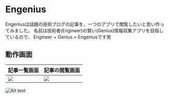 # Engenius
Engeniusは話題の技術ブログの記事を、一つのアプリで閲覧したいと思い作ってみました。
名前は技術者(Engineer)の賢い(Genius)情報収集アプリを目指しているので、
Engineer + Genius = Engeniusです笑

## 動作画面
|記事一覧画面|記事の閲覧画面|
|---|---|
|![](https://cloud.githubusercontent.com/assets/12871716/24652240/1297fcd6-196c-11e7-99e2-893abd8c3cad.png)|![](https://cloud.githubusercontent.com/assets/12871716/24652243/158b83ea-196c-11e7-839a-c3b578c7030d.png)|
![Alt text](https://cloud.githubusercontent.com/assets/12871716/24652125/8ebf3cd0-196b-11e7-9beb-bc92eaf25cdb.gif "動作画面")

